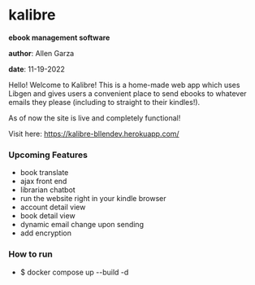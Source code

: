 # kalibre
**ebook management software**

**author**: Allen Garza

**date**: 11-19-2022

Hello! Welcome to Kalibre! This is a home-made web app which uses Libgen and gives users a convenient place to send
ebooks to whatever emails they please (including to straight to their kindles!).

As of now the site is live and completely functional! 

Visit here: https://kalibre-bllendev.herokuapp.com/

### Upcoming Features
- book translate
- ajax front end
- librarian chatbot
- run the website right in your kindle browser
- account detail view
- book detail view
- dynamic email change upon sending
- add encryption

### How to run
- $ docker compose up --build -d

